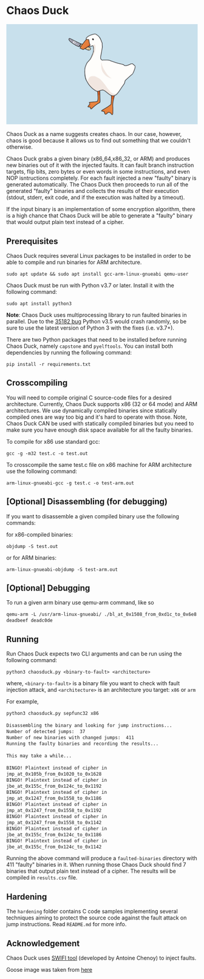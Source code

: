 # Chaos Duck

![Goose with a knife](/goose-knife.jpg?raw=true)

Chaos Duck as a name suggests creates chaos. In our case, however, chaos is good because it allows us to find out something that we couldn't otherwise. 

Chaos Duck grabs a given binary (x86_64,x86_32, or ARM) and produces new binaries out of it with the injected faults. It can fault branch instruction targets, flip bits, zero bytes or even words in some instructions, and even NOP isntructions completely. For each fault injected a new "faulty" binary is generated automatically. The Chaos Duck then proceeds to run all of the generated "faulty" binaries and collects the results of their execution (stdout, stderr, exit code, and if the execution was halted by a timeout). 

If the input binary is an implementation of some encryption algorithm, there is a high chance that Chaos Duck will be able to generate a "faulty" binary that would output plain text instead of a cipher.

## Prerequisites

Chaos Duck requires several Linux packages to be installed in order to be able to compile and run binaries for ARM architecture.

```
sudo apt update && sudo apt install gcc-arm-linux-gnueabi qemu-user
```

Chaos Duck must be run with Python v3.7 or later. Install it with the following command:

```
sudo apt install python3
```

**Note**: Chaos Duck uses multiprocessing library to run faulted binaries in parallel. Due to the [35182 bug](https://bugs.python.org/issue35182) Python v3.5 would crash randomly, so be sure to use the latest version of Python 3 with the fixes (i.e. v3.7+).

There are two Python packages that need to be installed before running Chaos Duck, namely `capstone` and `pyelftools`. You can install both dependencies by running the following command:

```
pip install -r requirements.txt
```

## Crosscompiling

You will need to compile original C source-code files for a desired architecture. Currently, Chaos Duck supports x86 (32 or 64 mode) and ARM architectures. We use dynamically compiled binaries since statically compiled ones are way too big and it's hard to operate with those. Note, Chaos Duck CAN be used with statically compiled binaries but you need to make sure you have enough disk space available for all the faulty binaries. 

To compile for x86 use standard gcc:
```
gcc -g -m32 test.c -o test.out
```

To crosscompile the same test.c file on x86 machine for ARM architecture use the following command:
```
arm-linux-gnueabi-gcc -g test.c -o test-arm.out
```

## [Optional] Disassembling (for debugging)

If you want to disassemble a given compiled binary use the following commands:

for x86-compiled binaries:
```
objdump -S test.out
```
or for ARM binaries:
```
arm-linux-gnueabi-objdump -S test-arm.out
```

## [Optional] Debugging

To run a given arm binary use qemu-arm command, like so
```
qemu-arm -L /usr/arm-linux-gnueabi/ ./bl_at_0x1508_from_0xd1c_to_0x6e8 deadbeef deadc0de
```

## Running

Run Chaos Duck expects two CLI arguments and can be run using the following command:

```
python3 chaosduck.py <binary-to-fault> <architecture>
```

where, `<binary-to-fault>` is a binary file you want to check with fault injection attack, and `<architecture>` is an architecture you target: `x86` or `arm`

For example,
```
python3 chaosduck.py sepfunc32 x86

Disassembling the binary and looking for jump instructions...
Number of detected jumps:  37
Number of new binaries with changed jumps:  411
Running the faulty binaries and recording the results...

This may take a while...

BINGO! Plaintext instead of cipher in jmp_at_0x105b_from_0x1020_to_0x1628
BINGO! Plaintext instead of cipher in jbe_at_0x155c_from_0x124c_to_0x1192
BINGO! Plaintext instead of cipher in jmp_at_0x1247_from_0x1558_to_0x1186
BINGO! Plaintext instead of cipher in jmp_at_0x1247_from_0x1558_to_0x1192
BINGO! Plaintext instead of cipher in jmp_at_0x1247_from_0x1558_to_0x1142
BINGO! Plaintext instead of cipher in jbe_at_0x155c_from_0x124c_to_0x1186
BINGO! Plaintext instead of cipher in jbe_at_0x155c_from_0x124c_to_0x1142

```

Running the above command will produce a `faulted-binaries` directory with 411 "faulty" binaries in it.  When running those Chaos Duck should find 7 binaries that output plain text instead of a cipher.
The results will be compiled in `results.csv` file.

## Hardening

The `hardening` folder contains C code samples implementing several techniques aiming to protect the source code against the fault attack on jump instructions. Read `README.md` for more info. 


## Acknowledgement
Chaos Duck uses [SWIFI tool](https://github.com/chenoya/swifi-tool) (developed by Antoine Chenoy) to inject faults.

Goose image was taken from [here](https://www.teepublic.com/en-gb/pin/7426379-goose-with-a-knife)

